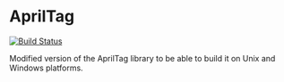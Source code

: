 # AprilTag
[![Build Status](https://travis-ci.org/s-trinh/AprilTag.svg?branch=master)](https://travis-ci.org/s-trinh/AprilTag?branch=master)

Modified version of the AprilTag library to be able to build it on Unix and Windows platforms.
